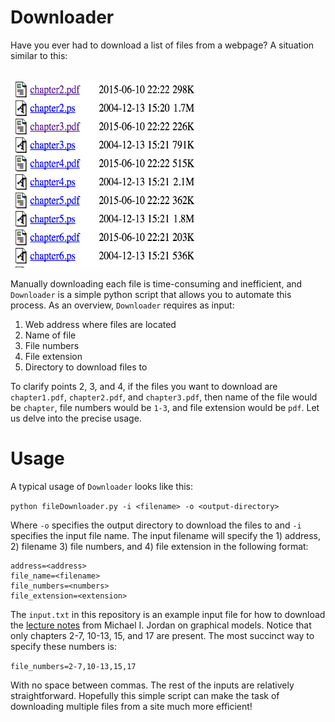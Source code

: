 # Downloader

Have you ever had to download a list of files from a webpage? A situation similar to this:

<br>
<img height = "300" width = "300" src = "https://github.com/CalvinTChi/Downloader/blob/master/pic1.png" />
<br>

Manually downloading each file is time-consuming and inefficient, and `Downloader` is a simple python script that allows you to automate this process. As an overview, `Downloader` requires as input:

1. Web address where files are located
2. Name of file
3. File numbers 
4. File extension
5. Directory to download files to

To clarify points 2, 3, and 4, if the files you want to download are `chapter1.pdf`, `chapter2.pdf`, and `chapter3.pdf`, then name of the file would be `chapter`, file numbers would be `1-3`, and file extension would be `pdf`. Let us delve into the precise usage.

# Usage
A typical usage of `Downloader` looks like this:

`python fileDownloader.py -i <filename> -o <output-directory>`

Where `-o` specifies the output directory to download the files to and `-i` specifies the input file name. The input filename will specify the 1) address, 2) filename 3) file numbers, and 4) file extension in the following format:

```
address=<address>
file_name=<filename>
file_numbers=<numbers>
file_extension=<extension>
```
The `input.txt` in this repository is an example input file for how to download the [lecture notes](http://people.eecs.berkeley.edu/~jordan/prelims/) from Michael I. Jordan on graphical models. Notice that only chapters 2-7, 10-13, 15, and 17 are present. The most succinct way to specify these numbers is:

`file_numbers=2-7,10-13,15,17`

With no space between commas. The rest of the inputs are relatively straightforward. Hopefully this simple script can make the task of downloading multiple files from a site much more efficient!
